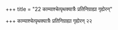 +++
title = "22 काम्याश्चेत्पृथक्यात्रैः प्रतिनिग्राह्या गृह्येरन्"

+++
काम्याश्चेत्पृथक्यात्रैः प्रतिनिग्राह्या गृह्येरन् २२